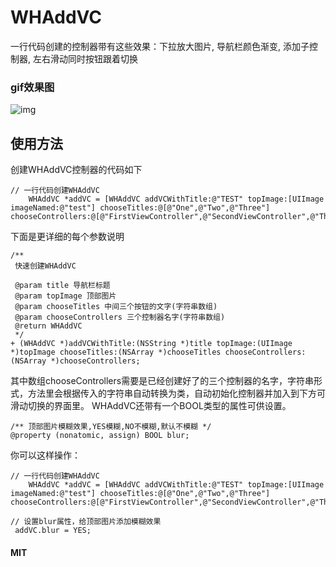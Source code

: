 # WHAddVC
一行代码创建的控制器带有这些效果：下拉放大图片, 导航栏颜色渐变, 添加子控制器, 左右滑动同时按钮跟着切换

### gif效果图
 ![img](https://github.com/remember17/WHAddVC/blob/master/img-folder/example.png)

## 使用方法
创建WHAddVC控制器的代码如下
```objc
// 一行代码创建WHAddVC
    WHAddVC *addVC = [WHAddVC addVCWithTitle:@"TEST" topImage:[UIImage imageNamed:@"test"] chooseTitles:@[@"One",@"Two",@"Three"] chooseControllers:@[@"FirstViewController",@"SecondViewController",@"ThirdViewController"]];
```
下面是更详细的每个参数说明
```objc
/**
 快速创建WHAddVC

 @param title 导航栏标题
 @param topImage 顶部图片
 @param chooseTitles 中间三个按钮的文字(字符串数组)
 @param chooseControllers 三个控制器名字(字符串数组)
 @return WHAddVC
 */
+ (WHAddVC *)addVCWithTitle:(NSString *)title topImage:(UIImage *)topImage chooseTitles:(NSArray *)chooseTitles chooseControllers:(NSArray *)chooseControllers;
```
其中数组chooseControllers需要是已经创建好了的三个控制器的名字，字符串形式，方法里会根据传入的字符串自动转换为类，自动初始化控制器并加入到下方可滑动切换的界面里。
WHAddVC还带有一个BOOL类型的属性可供设置。
```objc
/** 顶部图片模糊效果,YES模糊,NO不模糊,默认不模糊 */
@property (nonatomic, assign) BOOL blur;
```
你可以这样操作：
```objc
// 一行代码创建WHAddVC
    WHAddVC *addVC = [WHAddVC addVCWithTitle:@"TEST" topImage:[UIImage imageNamed:@"test"] chooseTitles:@[@"One",@"Two",@"Three"] chooseControllers:@[@"FirstViewController",@"SecondViewController",@"ThirdViewController"]];

// 设置blur属性，给顶部图片添加模糊效果
 addVC.blur = YES;
```

#### MIT 
